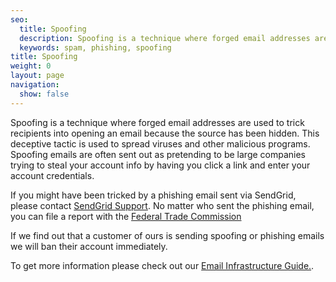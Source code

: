 ```yaml
---
seo:
  title: Spoofing
  description: Spoofing is a technique where forged email addresses are used to trick recipients into opening an email because the source has been hidden
  keywords: spam, phishing, spoofing
title: Spoofing
weight: 0
layout: page
navigation:
  show: false
---
```


Spoofing is a technique where forged email addresses are used to trick recipients into opening an email because the source has been hidden. This deceptive tactic is used to spread viruses and other malicious programs. Spoofing emails are often sent out as pretending to be large companies trying to steal your account info by having you click a link and enter your account credentials.

If you might have been tricked by a phishing email sent via SendGrid, please contact [SendGrid Support]({{site.support_url}}). No matter who sent the phishing email, you can file a report with the [Federal Trade Commission](http://www.ftc.gov/complaint)

If we find out that a customer of ours is sending spoofing or phishing emails we will ban their account immediately.

To get more information please check out our [Email Infrastructure Guide.](https://go.sendgrid.com/SendGrid-Infrastructure-Guide.html?mc=Direct&mcd=https://sendgrid.com/docs/index.html).
